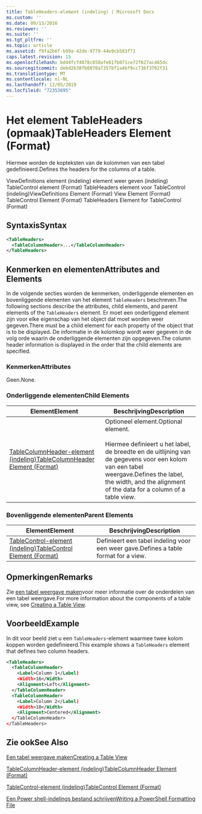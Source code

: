 ```yaml
---
title: TableHeaders-element (indeling) | Microsoft Docs
ms.custom: ''
ms.date: 09/13/2016
ms.reviewer: ''
ms.suite: ''
ms.tgt_pltfrm: ''
ms.topic: article
ms.assetid: f9fa2b6f-b99a-42de-9779-44e9cb583f71
caps.latest.revision: 15
ms.openlocfilehash: bd44fcf4878c858afe81fb071ce72f627ac465dc
ms.sourcegitcommit: debd2b38fb8070a7357bf1a4bf9cc736f3702f31
ms.translationtype: MT
ms.contentlocale: nl-NL
ms.lasthandoff: 12/05/2019
ms.locfileid: "72353695"
---
```

# <a name="tableheaders-element-format"></a><span data-ttu-id="c304b-102">Het element TableHeaders (opmaak)</span><span class="sxs-lookup"><span data-stu-id="c304b-102">TableHeaders Element (Format)</span></span>

<span data-ttu-id="c304b-103">Hiermee worden de kopteksten van de kolommen van een tabel gedefinieerd.</span><span class="sxs-lookup"><span data-stu-id="c304b-103">Defines the headers for the columns of a table.</span></span>

<span data-ttu-id="c304b-104">ViewDefinitions element (indeling) element weer geven (indeling) TableControl element (Format) TableHeaders element voor TableControl (indeling)</span><span class="sxs-lookup"><span data-stu-id="c304b-104">ViewDefinitions Element (Format) View Element (Format) TableControl Element (Format) TableHeaders Element for TableControl (Format)</span></span>

## <a name="syntax"></a><span data-ttu-id="c304b-105">Syntaxis</span><span class="sxs-lookup"><span data-stu-id="c304b-105">Syntax</span></span>

```xml
<TableHeaders>
  <TableColumnHeader>...</TableColumnHeader>
</TableHeaders>

```

## <a name="attributes-and-elements"></a><span data-ttu-id="c304b-106">Kenmerken en elementen</span><span class="sxs-lookup"><span data-stu-id="c304b-106">Attributes and Elements</span></span>

<span data-ttu-id="c304b-107">In de volgende secties worden de kenmerken, onderliggende elementen en bovenliggende elementen van het element `TableHeaders` beschreven.</span><span class="sxs-lookup"><span data-stu-id="c304b-107">The following sections describe the attributes, child elements, and parent elements of the `TableHeaders` element.</span></span> <span data-ttu-id="c304b-108">Er moet een onderliggend element zijn voor elke eigenschap van het object dat moet worden weer gegeven.</span><span class="sxs-lookup"><span data-stu-id="c304b-108">There must be a child element for each property of the object that is to be displayed.</span></span> <span data-ttu-id="c304b-109">De informatie in de kolomkop wordt weer gegeven in de volg orde waarin de onderliggende elementen zijn opgegeven.</span><span class="sxs-lookup"><span data-stu-id="c304b-109">The column header information is displayed in the order that the child elements are specified.</span></span>

### <a name="attributes"></a><span data-ttu-id="c304b-110">Kenmerken</span><span class="sxs-lookup"><span data-stu-id="c304b-110">Attributes</span></span>

<span data-ttu-id="c304b-111">Geen.</span><span class="sxs-lookup"><span data-stu-id="c304b-111">None.</span></span>

### <a name="child-elements"></a><span data-ttu-id="c304b-112">Onderliggende elementen</span><span class="sxs-lookup"><span data-stu-id="c304b-112">Child Elements</span></span>

|<span data-ttu-id="c304b-113">Element</span><span class="sxs-lookup"><span data-stu-id="c304b-113">Element</span></span>|<span data-ttu-id="c304b-114">Beschrijving</span><span class="sxs-lookup"><span data-stu-id="c304b-114">Description</span></span>|
|-------------|-----------------|
|[<span data-ttu-id="c304b-115">TableColumnHeader-element (indeling)</span><span class="sxs-lookup"><span data-stu-id="c304b-115">TableColumnHeader Element (Format)</span></span>](./tablecolumnheader-element-format.md)|<span data-ttu-id="c304b-116">Optioneel element.</span><span class="sxs-lookup"><span data-stu-id="c304b-116">Optional element.</span></span><br /><br /> <span data-ttu-id="c304b-117">Hiermee definieert u het label, de breedte en de uitlijning van de gegevens voor een kolom van een tabel weergave.</span><span class="sxs-lookup"><span data-stu-id="c304b-117">Defines the label, the width, and the alignment of the data for a column of a table view.</span></span>|

### <a name="parent-elements"></a><span data-ttu-id="c304b-118">Bovenliggende elementen</span><span class="sxs-lookup"><span data-stu-id="c304b-118">Parent Elements</span></span>

|<span data-ttu-id="c304b-119">Element</span><span class="sxs-lookup"><span data-stu-id="c304b-119">Element</span></span>|<span data-ttu-id="c304b-120">Beschrijving</span><span class="sxs-lookup"><span data-stu-id="c304b-120">Description</span></span>|
|-------------|-----------------|
|[<span data-ttu-id="c304b-121">TableControl-element (indeling)</span><span class="sxs-lookup"><span data-stu-id="c304b-121">TableControl Element (Format)</span></span>](./tablecontrol-element-format.md)|<span data-ttu-id="c304b-122">Definieert een tabel indeling voor een weer gave.</span><span class="sxs-lookup"><span data-stu-id="c304b-122">Defines a table format for a view.</span></span>|

## <a name="remarks"></a><span data-ttu-id="c304b-123">Opmerkingen</span><span class="sxs-lookup"><span data-stu-id="c304b-123">Remarks</span></span>

<span data-ttu-id="c304b-124">Zie [een tabel weergave maken](./creating-a-table-view.md)voor meer informatie over de onderdelen van een tabel weergave.</span><span class="sxs-lookup"><span data-stu-id="c304b-124">For more information about the components of a table view, see [Creating a Table View](./creating-a-table-view.md).</span></span>

## <a name="example"></a><span data-ttu-id="c304b-125">Voorbeeld</span><span class="sxs-lookup"><span data-stu-id="c304b-125">Example</span></span>

<span data-ttu-id="c304b-126">In dit voor beeld ziet u een `TableHeaders`-element waarmee twee kolom koppen worden gedefinieerd.</span><span class="sxs-lookup"><span data-stu-id="c304b-126">This example shows a `TableHeaders` element that defines two column headers.</span></span>

```xml
<TableHeaders>
  <TableColumnHeader>
    <Label>Column 1</Label)
    <Width>16</Width>
    <Alignment>Left</Alignment>
  </TableColumnHeader>
  <TableColumnHeader>
    <Label>Column 2</Label)
    <Width>10</Width>
    <Alignment>Centered</Alignment>
  </TableColumnHeader>
</TableHeaders>
```

## <a name="see-also"></a><span data-ttu-id="c304b-127">Zie ook</span><span class="sxs-lookup"><span data-stu-id="c304b-127">See Also</span></span>

[<span data-ttu-id="c304b-128">Een tabel weergave maken</span><span class="sxs-lookup"><span data-stu-id="c304b-128">Creating a Table View</span></span>](./creating-a-table-view.md)

[<span data-ttu-id="c304b-129">TableColumnHeader-element (indeling)</span><span class="sxs-lookup"><span data-stu-id="c304b-129">TableColumnHeader Element (Format)</span></span>](./tablecolumnheader-element-format.md)

[<span data-ttu-id="c304b-130">TableControl-element (indeling)</span><span class="sxs-lookup"><span data-stu-id="c304b-130">TableControl Element (Format)</span></span>](./tablecontrol-element-format.md)

[<span data-ttu-id="c304b-131">Een Power shell-indelings bestand schrijven</span><span class="sxs-lookup"><span data-stu-id="c304b-131">Writing a PowerShell Formatting File</span></span>](./writing-a-powershell-formatting-file.md)
